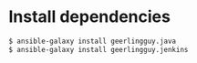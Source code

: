 # Install dependencies


```sh
$ ansible-galaxy install geerlingguy.java
$ ansible-galaxy install geerlingguy.jenkins
```
